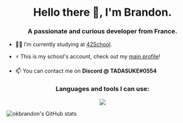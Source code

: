 <h1 align="center">Hello there 👋, I'm Brandon.</h1>
<h3 align="center">A passionate and curious developer from France.</h3>

- 👨‍🎓 I’m currently studying at [42School](https://github.com/42School).

- ⚡ This is my school's account, check out my [main profile]((https://github.com/brandonlooksdumb))!

- 📫 You can contact me on **Discord @ TADASUKE#0554**


<h3 align="center">Languages and tools I can use:</h3>
<p align="center"><img src="https://skillicons.dev/icons?i=java,linux,bash,mysql,redis,php,cloudflare,gcp,git,grafana,figma,vscode,idea"/></p>

<p><img align="center" src="https://github-readme-stats.vercel.app/api?username=okbrandon&count_private=true&show_icons=true&theme=midnight-purple" alt="okbrandon's GitHub stats" /></p>
